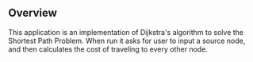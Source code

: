 ## Overview

This application is an implementation of Dijkstra's algorithm to solve the Shortest Path Problem.
When run it asks for user to input a source node, and then calculates the cost of traveling to every other node.
